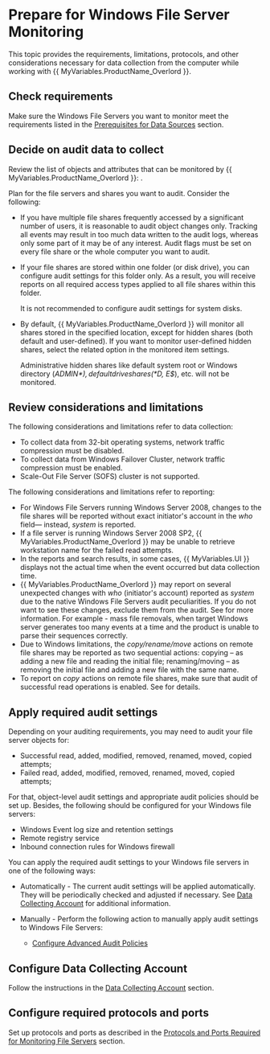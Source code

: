 # Prepare for Windows File Server Monitoring

This topic provides the requirements, limitations, protocols, and other considerations necessary for data collection from the computer while working with {{ MyVariables.ProductName_Overlord }}. 

## Check requirements

Make sure the Windows File Servers you want to monitor meet the requirements listed in the [Prerequisites for Data Sources](../../Requirements/PrerequisitesForDataSources.md)  section.

## Decide on audit data to collect

Review the list of objects and attributes that can be monitored by {{ MyVariables.ProductName_Overlord }}: .

Plan for the file servers and shares you want to audit. Consider the following:

- If you have multiple file shares frequently accessed by a significant number of users, it is reasonable to audit object changes only. Tracking all events may result in too much data written to the audit logs, whereas only some part of it may be of any interest. 
    Audit flags must be set on every file share or the whole computer you want to audit.

- If your file shares are stored within one folder (or disk drive), you can configure audit settings for this folder only. As a result, you will receive reports on all required access types applied to all file shares within this folder. 
		
    It is not recommended to configure audit settings for system disks.
- By default, {{ MyVariables.ProductName_Overlord }} will monitor all shares stored in the specified location, except for hidden shares (both default and user-defined). If you want to monitor user-defined hidden shares, select the related option in the monitored item settings.

    Administrative hidden shares like default system root or Windows directory (*ADMIN$*), default drive shares (*D$, E$*), etc. will not be monitored.

## Review considerations and limitations

The following considerations and limitations refer to data collection:

- To collect data from 32-bit operating systems, network traffic compression must be disabled.
- To collect data from Windows Failover Cluster, network traffic compression must be enabled.
- Scale-Out File Server (SOFS) cluster is not supported.

The following considerations and limitations refer to  reporting:

- For Windows File Servers running Windows Server 2008, changes to the file shares will be reported without exact initiator's account in the *who* field— instead, *system* is reported.
- If a file server is running Windows Server 2008 SP2, {{ MyVariables.ProductName_Overlord }} may be unable to retrieve workstation name for the failed read attempts.
- In the reports and search results, in some cases, {{ MyVariables.UI }} displays not the actual time when the event occurred but data collection time.
- {{ MyVariables.ProductName_Overlord }} may report on several unexpected changes with *who* (initiator's account) reported as *system* due to the native Windows File Servers audit peculiarities. If you do not want to see these changes, exclude them from the audit. See  for more information. For example - mass file removals, when target Windows server generates too many events at a time and the product is unable to parse their sequences correctly.
- Due to Windows limitations, the *copy/rename/move* actions on remote file shares may be reported as two sequential actions: copying – as adding a new file and reading the initial file; renaming/moving – as removing the initial file and adding a new file with the same name.
- To report on *copy* actions on remote file shares, make sure that audit of successful read operations is enabled. See  for details.

## Apply required audit settings

Depending on your auditing requirements, you may need to audit your file server objects for:

- Successful read, added, modified, removed, renamed, moved, copied attempts;
- Failed read, added, modified, removed, renamed, moved, copied attempts;

For that, object-level audit settings and appropriate audit policies should be set up. Besides, the following should be configured for your Windows file servers:

- Windows Event log size and retention settings
- Remote registry service
- Inbound connection rules for Windows firewall

You can apply the required audit settings to your Windows file servers in one of the following ways:

- Automatically - The current audit settings will be applied automatically. They will be periodically checked and adjusted if necessary. See [Data Collecting Account](../../Admin/DataCollection/DataCollectingAccount/README.md)  for additional information.

- Manually - Perform the following action to manually apply audit settings to Windows File Servers:

    - [Configure Advanced Audit Policies](../../../Auditor/Configuration/FileServers/Windows/AdvancedPolicy.md) 

## Configure Data Collecting Account

Follow the instructions in the  [Data Collecting Account](../../Admin/DataCollection/DataCollectingAccount/README.md)  section.

## Configure required protocols and ports

Set up protocols and ports as described in the [Protocols and Ports Required for Monitoring File Servers](ProtocolsAndPorts.md)  section.